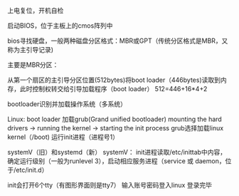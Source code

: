 上电复位，开机自检

启动BIOS，位于主板上的cmos阵列中

bios寻找硬盘，一般两种磁盘分区格式：MBR或GPT（传统分区格式是MBR，又称为主引导记录)

主要是MBR分区：

从第一个扇区的主引导分区位置(512bytes)将boot loader（446bytes)读取到内存，此时控制权转交给引导加载程序（boot loader）
512=446+16*4+2

bootloader识别并加载操作系统（多系统）

Linux:
boot loader 加载grub(Grand unified bootloader)
mounting the hard drivers -> running the kernel -> starting the init process
grub选择加载linux kernel（/boot)
运行init进程（进程号1）

systemV（旧）和systemd（新）
systemV：
init进程读取/etc/inittab中内容，确定运行级别（一般为runlevel 3），启动相应服务进程（service 或 daemon，位于/etc/init.d）

init会打开6个tty（有图形界面则是tty7）
输入账号密码登入linux
登录完毕
